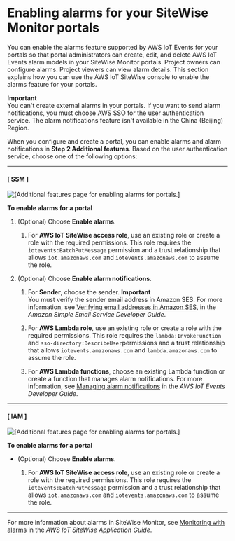 # Enabling alarms for your SiteWise Monitor portals<a name="monitor-additional-features"></a>

You can enable the alarms feature supported by AWS IoT Events for your portals so that portal administrators can create, edit, and delete AWS IoT Events alarm models in your SiteWise Monitor portals\. Project owners can configure alarms\. Project viewers can view alarm details\. This section explains how you can use the AWS IoT SiteWise console to enable the alarms feature for your portals\.

**Important**  
You can't create external alarms in your portals\.
If you want to send alarm notifications, you must choose AWS SSO for the user authentication service\.
The alarm notifications feature isn't available in the China \(Beijing\) Region\.

When you configure and create a portal, you can enable alarms and alarm notifications in **Step 2 Additional features**\. Based on the user authentication service, choose one of the following options:

------
#### [ SSM ]

![\[Additional features page for enabling alarms for portals.\]](http://docs.aws.amazon.com/iot-sitewise/latest/userguide/images/portal-create-console-enable-alarms-sso.png)

**To enable alarms for a portal**

1. \(Optional\) Choose **Enable alarms**\.

   1. For **AWS IoT SiteWise access role**, use an existing role or create a role with the required permissions\. This role requires the `iotevents:BatchPutMessage` permission and a trust relationship that allows `iot.amazonaws.com` and `iotevents.amazonaws.com` to assume the role\.

1. \(Optional\) Choose **Enable alarm notifications**\.

   1. For **Sender**, choose the sender\.
**Important**  
You must verify the sender email address in Amazon SES\. For more information, see [Verifying email addresses in Amazon SES](https://docs.aws.amazon.com/ses/latest/DeveloperGuide/verify-addresses-and-domains.html), in the *Amazon Simple Email Service Developer Guide*\.

   1. For **AWS Lambda role**, use an existing role or create a role with the required permissions\. This role requires the `lambda:InvokeFunction` and `sso-directory:DescribeUser`permissions and a trust relationship that allows `iotevents.amazonaws.com` and `lambda.amazonaws.com` to assume the role\.

   1. For **AWS Lambda functions**, choose an existing Lambda function or create a function that manages alarm notifications\. For more information, see [Managing alarm notifications](https://docs.aws.amazon.com/iotevents/latest/developerguide/lambda-support.html) in the *AWS IoT Events Developer Guide*\.

------
#### [ IAM ]

![\[Additional features page for enabling alarms for portals.\]](http://docs.aws.amazon.com/iot-sitewise/latest/userguide/images/portal-create-console-enable-alarms-iam.png)

**To enable alarms for a portal**
+ \(Optional\) Choose **Enable alarms**\.

  1. For **AWS IoT SiteWise access role**, use an existing role or create a role with the required permissions\. This role requires the `iotevents:BatchPutMessage` permission and a trust relationship that allows `iot.amazonaws.com` and `iotevents.amazonaws.com` to assume the role\.

------

For more information about alarms in SiteWise Monitor, see [Monitoring with alarms](https://docs.aws.amazon.com/iot-sitewise/latest/appguide/monitor-alarms.html) in the *AWS IoT SiteWise Application Guide*\.